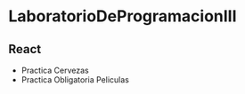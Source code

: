 <h1>LaboratorioDeProgramacionIII</h1>
<h2>React</h2>
<ul>
  <li>Practica Cervezas</li>
  <li>Practica Obligatoria Peliculas</li>
</ul>
